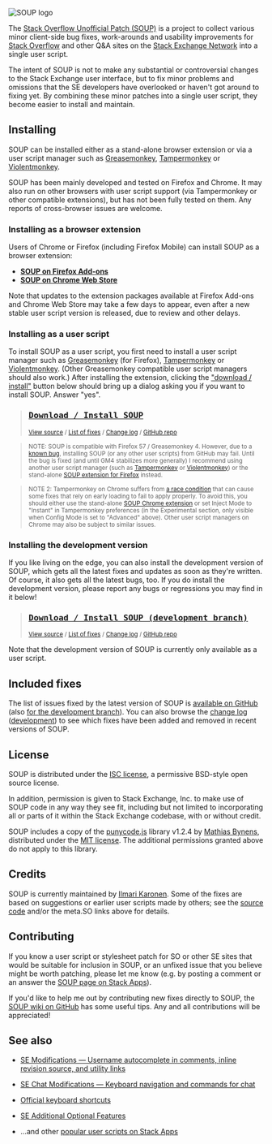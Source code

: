 <!-- thumbnail: https://i.stack.imgur.com/8EphO.png -->
<!-- version: 1.52 -->

![](https://i.stack.imgur.com/IzzhJ.png "SOUP logo")

The [Stack Overflow Unofficial Patch (SOUP)][SA] is a project to collect various minor client-side bug fixes, work-arounds and usability improvements for [Stack Overflow][SO] and other Q&A sites on the [Stack Exchange Network][SE] into a single user script.

The intent of SOUP is not to make any substantial or controversial changes to the Stack Exchange user interface, but to fix minor problems and omissions that the SE developers have overlooked or haven't got around to fixing yet.  By combining these minor patches into a single user script, they become easier to install and maintain.


Installing
----------

SOUP can be installed either as a stand-alone browser extension or via a user script manager such as [Greasemonkey][GM], [Tampermonkey][TM] or [Violentmonkey][VM].

SOUP has been mainly developed and tested on Firefox and Chrome.  It may also run on other browsers with user script support (via Tampermonkey or other compatible extensions), but has not been fully tested on them.  Any reports of cross-browser issues are welcome.


### Installing as a browser extension

Users of Chrome or Firefox (including Firefox Mobile) can install SOUP as a browser extension:

* [**SOUP on Firefox Add-ons**][firefox-ext]
* [**SOUP on Chrome Web Store**][chrome-ext]

Note that updates to the extension packages available at Firefox Add-ons and Chrome Web Store may take a few days to appear, even after a new stable user script version is released, due to review and other delays.


### Installing as a user script

To install SOUP as a user script, you first need to install a  user script manager such as [Greasemonkey][GM] (for Firefox), [Tampermonkey][TM] or [Violentmonkey][VM].  (Other Greasemonkey compatible user script managers should also work.)  After installing the extension, clicking the ["download / install"][DL] button below should bring up a dialog asking you if you want to install SOUP.  Answer "yes".

> ### [<kbd>Download / Install SOUP</kbd>][DL]  
> <sup>[View source][source] / [List of fixes][fixes] / [Change log][changes] / [GitHub repo][github]</sup>

> <sup>NOTE: SOUP is compatible with Firefox 57 / Greasemonkey 4.  However, due to a [known bug](https://github.com/greasemonkey/greasemonkey/issues/2631 "bug #2631: GM 4.0 does not install scripts from GitHub (CSP/sandbox issue)"), installing SOUP (or any other user scripts) from GitHub may fail.  Until the bug is fixed (and until GM4 stabilizes more generally) I recommend using another user script manager (such as [Tampermonkey][TM] or [Violentmonkey][VM]) or the stand-alone [SOUP extension for Firefox][firefox-ext] instead.</sup>

> <sup>NOTE 2: Tampermonkey on Chrome suffers from [a race condition](https://github.com/Tampermonkey/tampermonkey/issues/211) that can cause some fixes that rely on early loading to fail to apply properly.  To avoid this, you should either use the stand-alone [SOUP Chrome extension][chrome-ext] or set Inject Mode to "Instant" in Tampermonkey preferences (in the Experimental section, only visible when Config Mode is set to "Advanced" above).  Other user script managers on Chrome may also be subject to similar issues.</sup>


### Installing the development version

If you like living on the edge, you can also install the development version of SOUP, which gets all the latest fixes and updates as soon as they're written.  Of course, it also gets all the latest bugs, too.  If you do install the development version, please report any bugs or regressions you may find in it below!

> ### [<kbd>Download / Install SOUP (development branch)</kbd>][devDL]  
> <sup>[View source][devsrc] / [List of fixes][devfixes] / [Change log][devchanges] / [GitHub repo][devel]</sup>

Note that the development version of SOUP is currently only available as a user script.


Included fixes
--------------

The list of issues fixed by the latest version of SOUP is [available on GitHub][fixes] (also [for the development branch][devfixes]).  You can also browse the [change log][changes] ([development][devchanges]) to see which fixes have been added and removed in recent versions of SOUP.


License
-------

SOUP is distributed under the [ISC license][ISC], a permissive BSD-style open source license.

In addition, permission is given to Stack Exchange, Inc. to make use of SOUP code in any way they see fit, including but not limited to incorporating all or parts of it within the Stack Exchange codebase, with or without credit.

SOUP includes a copy of the [punycode.js](https://mths.be/punycode) library v1.2.4 by [Mathias Bynens](https://mathiasbynens.be/), distributed under the [MIT license][MIT].  The additional permissions granted above do not apply to this library.


Credits
-------

SOUP is currently maintained by [Ilmari Karonen][vyznev].  Some of the fixes are based on suggestions or earlier user scripts made by others; see the [source code][source] and/or the meta.SO links above for details.


Contributing
------------

If you know a user script or stylesheet patch for SO or other SE sites that would be suitable for inclusion in SOUP, or an unfixed issue that you believe might be worth patching, please let me know (e.g. by posting a comment or an answer the [SOUP page on Stack Apps][SA]).

If you'd like to help me out by contributing new fixes directly to SOUP, the [SOUP wiki on GitHub][wiki] has some useful tips.  Any and all contributions will be appreciated!


See also
--------

* [SE Modifications — Username autocomplete in comments, inline revision source, and utility links](https://stackapps.com/questions/2138/se-modifications-username-autocomplete-in-comments-inline-revision-source-a)
* [SE Chat Modifications — Keyboard navigation and commands for chat](https://stackapps.com/questions/2105/se-chat-modifications-keyboard-navigation-and-commands-for-chat)
* [Official keyboard shortcuts](https://stackapps.com/questions/2567/official-keyboard-shortcuts)
* [SE Additional Optional Features](https://stackapps.com/questions/6091/se-additional-optional-features)
* ...and other [popular user scripts on Stack Apps](https://stackapps.com/?tab=scripts)


   [SO]: https://stackoverflow.com/ "Stack Overflow"
   [SE]: https://stackexchange.com/ "Stack Exchange Network"
   [github]: https://github.com/vyznev/soup "SOUP repository on GitHub"
   [DL]: https://github.com/vyznev/soup/raw/master/SOUP.user.js "Download / install SOUP from GitHub"
   [source]: https://github.com/vyznev/soup/blob/master/SOUP.user.js "View SOUP source code"
   [fixes]: https://github.com/vyznev/soup/blob/master/CONTENTS.md "List of fixes in the latest stable version of SOUP on GitHub"
   [changes]: https://github.com/vyznev/soup/blob/master/CHANGELOG.md "SOUP change log on GitHub"
   [devel]: https://github.com/vyznev/soup/tree/devel "SOUP development branch on GitHub"
   [devDL]: https://github.com/vyznev/soup/raw/devel/SOUP.user.js "Download / install SOUP (development branch) from GitHub"
   [devsrc]: https://github.com/vyznev/soup/blob/devel/SOUP.user.js "View SOUP development branch source code"
   [devfixes]: https://github.com/vyznev/soup/blob/devel/CONTENTS.md "List of fixes in the latest development version of SOUP on GitHub"
   [devchanges]: https://github.com/vyznev/soup/blob/devel/CHANGELOG.md "SOUP development branch change log on GitHub"
   [wiki]: https://github.com/vyznev/soup/wiki "SOUP wiki on GitHub"
   [GM]: https://addons.mozilla.org/firefox/addon/greasemonkey/ "Mozilla add-ons: Greasemonkey"
   [TM]: https://tampermonkey.net/ "Tampermonkey"
   [VM]: https://violentmonkey.github.io/about/ "Violentmonkey"
   [vyznev]: https://meta.stackexchange.com/users/174699/ilmari-karonen "User Ilmari Karonen - Meta Stack Exchange"
   [SA]: https://stackapps.com/questions/4486/stack-overflow-unofficial-patch "Stack Overflow Unofficial Patch on Stack Apps"
   [firefox-ext]: https://addons.mozilla.org/en-US/firefox/addon/so-unofficial-patch-soup/ "SOUP on Firefox Add-ons"
   [chrome-ext]: https://chrome.google.com/webstore/detail/stack-overflow-unofficial/bagdnnmjfkaolcegcgeohpboeocfalpj "SOUP on Chrome Web Store"
   [ISC]: https://opensource.org/licenses/ISC "ISC license text at the Open Source Initiative"
   [MIT]: https://opensource.org/licenses/ISC "MIT license text at the Open Source Initiative"
